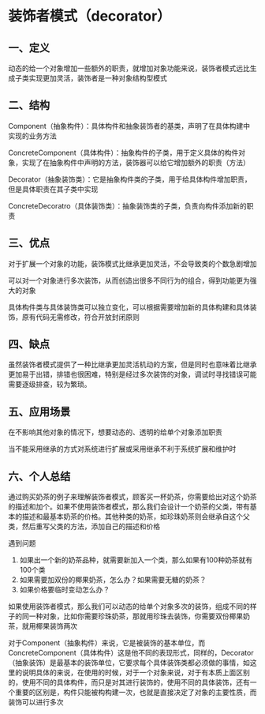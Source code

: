 # 装饰者模式（decorator）

## 一、定义

动态的给一个对象增加一些额外的职责，就增加对象功能来说，装饰者模式远比生成子类实现更加灵活，装饰者是一种对象结构型模式

## 二、结构

Component（抽象构件）：具体构件和抽象装饰者的基类，声明了在具体构建中实现的业务方法

ConcreteComponent（具体构件）：抽象构件的子类，用于定义具体的构件对象，实现了在抽象构件中声明的方法，装饰器可以给它增加额外的职责（方法）

Decorator（抽象装饰类）：它是抽象构件类的子类，用于给具体构件增加职责，但是具体职责在其子类中实现

ConcreteDecoratro（具体装饰类）：抽象装饰类的子类，负责向构件添加新的职责

## 三、优点

对于扩展一个对象的功能，装饰模式比继承更加灵活，不会导致类的个数急剧增加

可以对一个对象进行多次装饰，从而创造出很多不同行为的组合，得到功能更为强大的对象

具体构件类与具体装饰类可以独立变化，可以根据需要增加新的具体构建和具体装饰，原有代码无需修改，符合开放封闭原则

## 四、缺点

虽然装饰者模式提供了一种比继承更加灵活机动的方案，但是同时也意味着比继承更加易于出错，排错也很困难，特别是经过多次装饰的对象，调试时寻找错误可能需要逐级排查，较为繁琐。

## 五、应用场景

在不影响其他对象的情况下，想要动态的、透明的给单个对象添加职责

当不能采用继承的方式对系统进行扩展或采用继承不利于系统扩展和维护时

## 六、个人总结

通过购买奶茶的例子来理解装饰者模式，顾客买一杯奶茶，你需要给出对这个奶茶的描述和加个。如果不使用装饰者模式，那么我们会设计一个奶茶的父类，带有基本的描述和最基本奶茶的价格。其他种类的奶茶，如珍珠奶茶则会继承自这个父类，然后重写父类的方法，添加自己的描述和价格

遇到问题

1. 如果出一个新的奶茶品种，就需要新加入一个类，那么如果有100种奶茶就有100个类
2. 如果需要加双份的椰果奶茶，怎么办？如果需要无糖的奶茶？
3. 如果价格要临时变动怎么办？

如果使用装饰者模式，那么我们可以动态的给单个对象多次的装饰，组成不同的样子的同一种对象，比如你需要珍珠奶茶，那就用珍珠去装饰，你需要双份椰果奶茶，就用椰果装饰两次

对于Component（抽象构件）来说，它是被装饰的基本单位，而ConcreteComponent（具体构件）这是他不同的表现形式，同样的，Decorator（抽象装饰）是最基本的装饰单位，它要求每个具体装饰类都必须做的事情，如这里的说明具体的来说，在使用的时候，对于一个对象来说，对于有本质上面区别的，使用不同的具体构件，而只是对其进行装饰的，使用不同的具体装饰，还有一个重要的区别是，构件只能被构构建一次，也就是直接决定了对象的主要性质，而装饰可以进行多次